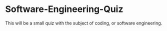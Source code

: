 # Software-Engineering-Quiz
This will be a small quiz with the subject of coding, or software engineering.
